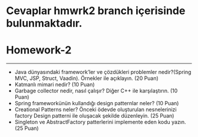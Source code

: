 # Cevaplar hmwrk2 branch içerisinde bulunmaktadır. 

# Homework-2

---

* Java dünyasındaki framework’ler ve çözdükleri problemler nedir?(Spring MVC, JSP,
  Struct, Vaadin). Örnekler ile açıklayın. (20 Puan)
* Katmanlı mimari nedir? (10 Puan)
* Garbage collector nedir, nasıl çalışır? Diğer C++ ile karşılaştırın. (10 Puan)
* Spring frameworkünün kullandığı design patternlar neler? (10 Puan)
* Creational Patterns neler? Önceki ödevde oluşturulan nesnelerinizi factory Design
  patterni ile oluşacak şekilde düzenleyin. (25 Puan)
* Singleton ve AbstractFactory patterlerini implemente eden kodu yazın.(25 Puan)